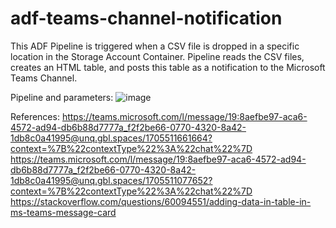 # adf-teams-channel-notification

This ADF Pipeline is triggered when a CSV file is dropped in a specific location in the Storage Account Container. Pipeline reads the CSV files, creates an HTML table, and posts this table as a notification to the Microsoft Teams Channel.

Pipeline and parameters:
![image](https://github.com/manjunathg88/adf-teams-channel-notification/assets/5434407/30fb2002-fa4b-4488-8a50-b2e084378db6)

References:
https://teams.microsoft.com/l/message/19:8aefbe97-aca6-4572-ad94-db6b88d7777a_f2f2be66-0770-4320-8a42-1db8c0a41995@unq.gbl.spaces/1705511661664?context=%7B%22contextType%22%3A%22chat%22%7D
https://teams.microsoft.com/l/message/19:8aefbe97-aca6-4572-ad94-db6b88d7777a_f2f2be66-0770-4320-8a42-1db8c0a41995@unq.gbl.spaces/1705511077652?context=%7B%22contextType%22%3A%22chat%22%7D
https://stackoverflow.com/questions/60094551/adding-data-in-table-in-ms-teams-message-card
